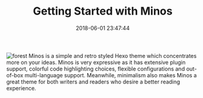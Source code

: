 ﻿---
title: Getting Started with Minos #文章標題
date: 2018-06-01 23:47:44 #文章生成時間
categories: 
     -Lifestyle  #文章分類目錄 可以省略
tags: #文章標籤 可以省略
     - 标签1
     - 标签2
---
![forest](https://img-blog.csdn.net/2018062515270975?watermark/2/text/aHR0cHM6Ly9ibG9nLmNzZG4ubmV0L3UwMTM2MDgxNjc=/font/5a6L5L2T/fontsize/400/fill/I0JBQkFCMA==/dissolve/70)
Minos is a simple and retro styled Hexo theme which concentrates more on your ideas. Minos is very expressive as it has extensive plugin support, colorful code highlighting choices, flexible configurations and out-of-box multi-language support. Meanwhile, minimalism also makes Minos a great theme for both writers and readers who desire a better reading experience.